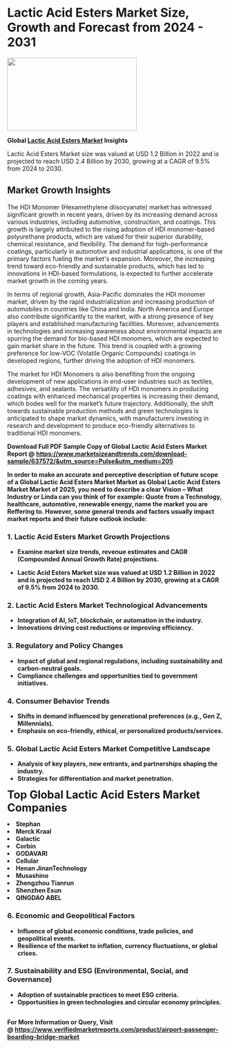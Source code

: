 <H1>Lactic Acid Esters Market Size, Growth and Forecast from 2024 - 2031</H1><img class="aligncenter size-medium wp-image-584254" src="https://thirdeyenews.in/wp-content/uploads/2024/09/Global-Market-Research-300x168.jpeg" alt="" width="300" height="168" /><p><strong>Global&nbsp;<a href="https://www.marketsizeandtrends.com/download-sample/637572/&amp;utm_source=Pulse&amp;utm_medium=205">Lactic Acid Esters Market</a> Insights</strong></p><p>Lactic Acid Esters Market size was valued at USD 1.2 Billion in 2022 and is projected to reach USD 2.4 Billion by 2030, growing at a CAGR of 9.5% from 2024 to 2030.</p><p><h2>Market Growth Insights</h2> <p>The HDI Monomer (Hexamethylene diisocyanate) market has witnessed significant growth in recent years, driven by its increasing demand across various industries, including automotive, construction, and coatings. This growth is largely attributed to the rising adoption of HDI monomer-based polyurethane products, which are valued for their superior durability, chemical resistance, and flexibility. The demand for high-performance coatings, particularly in automotive and industrial applications, is one of the primary factors fueling the market's expansion. Moreover, the increasing trend toward eco-friendly and sustainable products, which has led to innovations in HDI-based formulations, is expected to further accelerate market growth in the coming years.</p> <p><strong></strong></p> <p>In terms of regional growth, Asia-Pacific dominates the HDI monomer market, driven by the rapid industrialization and increasing production of automobiles in countries like China and India. North America and Europe also contribute significantly to the market, with a strong presence of key players and established manufacturing facilities. Moreover, advancements in technologies and increasing awareness about environmental impacts are spurring the demand for bio-based HDI monomers, which are expected to gain market share in the future. This trend is coupled with a growing preference for low-VOC (Volatile Organic Compounds) coatings in developed regions, further driving the adoption of HDI monomers.</p> <p>The market for HDI Monomers is also benefiting from the ongoing development of new applications in end-user industries such as textiles, adhesives, and sealants. The versatility of HDI monomers in producing coatings with enhanced mechanical properties is increasing their demand, which bodes well for the market’s future trajectory. Additionally, the shift towards sustainable production methods and green technologies is anticipated to shape market dynamics, with manufacturers investing in research and development to produce eco-friendly alternatives to traditional HDI monomers.</p> <p><strong></p><p><span class=""><strong>Download Full PDF Sample Copy of Global Lactic Acid Esters Market Report</strong> @ <a href="https://www.marketsizeandtrends.com/download-sample/637572/&amp;utm_source=Pulse&amp;utm_medium=205" target="_blank">https://www.marketsizeandtrends.com/download-sample/637572/&amp;utm_source=Pulse&amp;utm_medium=205</a></span></p><p>In order to make an accurate and perceptive description of future scope of a Global&nbsp;Lactic Acid Esters Market Market as Global&nbsp;Lactic Acid Esters Market Market of 2025, you need to describe a clear Vision &ndash; What Industry or Linda can you think of for example: Quote from a Technology, healthcare, automotive, renewable energy, name the market you are Reffering to. However, some general trends and factors usually impact market reports and their future outlook include:</p><h3>1.&nbsp;<strong>Lactic Acid Esters Market Growth Projections</strong></h3><ul><li>Examine market size trends, revenue estimates and CAGR (Compounded Annual Growth Rate) projections.</li><li><p>Lactic Acid Esters Market size was valued at USD 1.2 Billion in 2022 and is projected to reach USD 2.4 Billion by 2030, growing at a CAGR of 9.5% from 2024 to 2030.</p></li></ul><h3>2.&nbsp;<strong>Lactic Acid Esters Market Technological Advancements</strong></h3><ul><li>Integration of AI, IoT, blockchain, or automation in the industry.</li><li>Innovations driving cost reductions or improving efficiency.</li></ul><h3>3.&nbsp;<strong>Regulatory and Policy Changes</strong></h3><ul><li>Impact of global and regional regulations, including sustainability and carbon-neutral goals.</li><li>Compliance challenges and opportunities tied to government initiatives.</li></ul><h3>4.&nbsp;<strong>Consumer Behavior Trends</strong></h3><ul><li>Shifts in demand influenced by generational preferences (e.g., Gen Z, Millennials).</li><li>Emphasis on eco-friendly, ethical, or personalized products/services.</li></ul><h3>5.&nbsp;<strong>Global Lactic Acid Esters Market Competitive Landscape</strong></h3><ul><li>Analysis of key players, new entrants, and partnerships shaping the industry.</li><li>Strategies for differentiation and market penetration.</li></ul><p data-pm-slice="1 1 []"><span style="color: inherit; font-family: inherit; font-size: 25px;">Top Global Lactic Acid Esters Market Companies</span></p><div class="" data-test-id=""><p><li>Stephan</li><li> Merck Kraal</li><li> Galactic</li><li> Corbin</li><li> GODAVARI</li><li> Cellular</li><li> Henan JinanTechnology</li><li> Musashino</li><li> Zhengzhou Tianrun</li><li> Shenzhen Esun</li><li> QINGDAO ABEL</li></p></div><h3>6.&nbsp;<strong>Economic and Geopolitical Factors</strong></h3><ul><li>Influence of global economic conditions, trade policies, and geopolitical events.</li><li>Resilience of the market to inflation, currency fluctuations, or global crises.</li></ul><h3>7.&nbsp;<strong>Sustainability and ESG (Environmental, Social, and Governance)</strong></h3><ul><li>Adoption of sustainable practices to meet ESG criteria.</li><li>Opportunities in green technologies and circular economy principles.</li></ul><h2><strong style="font-size: 14px;">For More Information or Query, Visit @&nbsp;</strong><a style="background-color: #ffffff; font-size: 14px;" href="https://www.marketsizeandtrends.com/report/lactic-acid-esters-market/" target="_blank">https://www.verifiedmarketreports.com/product/airport-passenger-boarding-bridge-market</a></h2>
